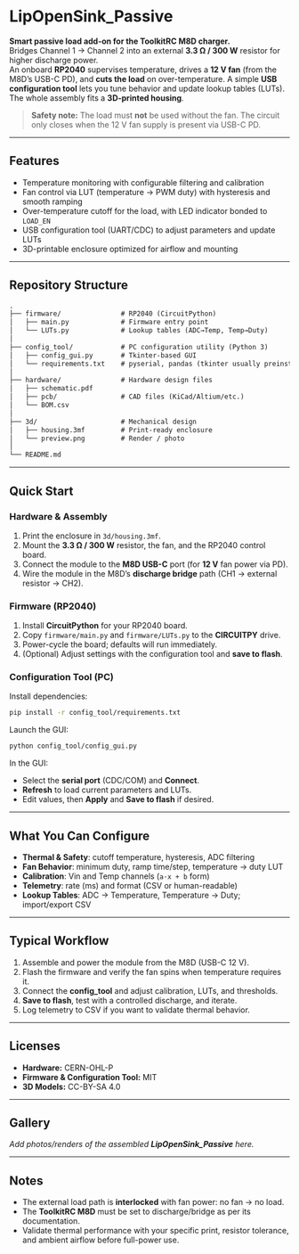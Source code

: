 # LipOpenSink\_Passive

**Smart passive load add-on for the ToolkitRC M8D charger.**\
Bridges Channel 1 → Channel 2 into an external **3.3 Ω / 300 W** resistor for higher discharge power.\
An onboard **RP2040** supervises temperature, drives a **12 V fan** (from the M8D’s USB-C PD), and **cuts the load** on over-temperature. A simple **USB configuration tool** lets you tune behavior and update lookup tables (LUTs). The whole assembly fits a **3D-printed housing**.

> **Safety note:** The load must **not** be used without the fan. The circuit only closes when the 12 V fan supply is present via USB-C PD.

---

## Features

- Temperature monitoring with configurable filtering and calibration
- Fan control via LUT (temperature → PWM duty) with hysteresis and smooth ramping
- Over-temperature cutoff for the load, with LED indicator bonded to `LOAD_EN`
- USB configuration tool (UART/CDC) to adjust parameters and update LUTs
- 3D-printable enclosure optimized for airflow and mounting

---

## Repository Structure

```markdown
.
├── firmware/               # RP2040 (CircuitPython)
│   ├── main.py             # Firmware entry point
│   └── LUTs.py             # Lookup tables (ADC→Temp, Temp→Duty)
│
├── config_tool/            # PC configuration utility (Python 3)
│   ├── config_gui.py       # Tkinter-based GUI
│   └── requirements.txt    # pyserial, pandas (tkinter usually preinstalled)
│
├── hardware/               # Hardware design files
│   ├── schematic.pdf
│   ├── pcb/                # CAD files (KiCad/Altium/etc.)
│   └── BOM.csv
│
├── 3d/                     # Mechanical design
│   ├── housing.3mf         # Print-ready enclosure
│   └── preview.png         # Render / photo
│
└── README.md
```

---

## Quick Start

### Hardware & Assembly

1. Print the enclosure in `3d/housing.3mf`.
2. Mount the **3.3 Ω / 300 W** resistor, the fan, and the RP2040 control board.
3. Connect the module to the **M8D USB-C** port (for **12 V** fan power via PD).
4. Wire the module in the M8D’s **discharge bridge** path (CH1 → external resistor → CH2).

### Firmware (RP2040)

1. Install **CircuitPython** for your RP2040 board.
2. Copy `firmware/main.py` and `firmware/LUTs.py` to the **CIRCUITPY** drive.
3. Power-cycle the board; defaults will run immediately.
4. (Optional) Adjust settings with the configuration tool and **save to flash**.

### Configuration Tool (PC)

Install dependencies:

```bash
pip install -r config_tool/requirements.txt
```

Launch the GUI:

```bash
python config_tool/config_gui.py
```

In the GUI:

- Select the **serial port** (CDC/COM) and **Connect**.
- **Refresh** to load current parameters and LUTs.
- Edit values, then **Apply** and **Save to flash** if desired.

---

## What You Can Configure

- **Thermal & Safety**: cutoff temperature, hysteresis, ADC filtering
- **Fan Behavior**: minimum duty, ramp time/step, temperature → duty LUT
- **Calibration**: Vin and Temp channels (`a·x + b` form)
- **Telemetry**: rate (ms) and format (CSV or human-readable)
- **Lookup Tables**: ADC → Temperature, Temperature → Duty; import/export CSV

---

## Typical Workflow

1. Assemble and power the module from the M8D (USB-C 12 V).
2. Flash the firmware and verify the fan spins when temperature requires it.
3. Connect the **config\_tool** and adjust calibration, LUTs, and thresholds.
4. **Save to flash**, test with a controlled discharge, and iterate.
5. Log telemetry to CSV if you want to validate thermal behavior.

---

## Licenses

- **Hardware:** CERN-OHL-P
- **Firmware & Configuration Tool:** MIT
- **3D Models:** CC-BY-SA 4.0

---

## Gallery

*Add photos/renders of the assembled ****LipOpenSink\_Passive**** here.*

---

## Notes

- The external load path is **interlocked** with fan power: no fan → no load.
- The **ToolkitRC M8D** must be set to discharge/bridge as per its documentation.
- Validate thermal performance with your specific print, resistor tolerance, and ambient airflow before full-power use.

